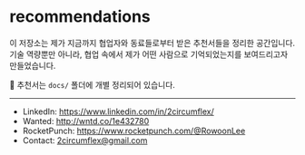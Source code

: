 # recommendations

이 저장소는 제가 지금까지 협업자와 동료들로부터 받은 추천서들을 정리한 공간입니다.
기술 역량뿐만 아니라, 협업 속에서 제가 어떤 사람으로 기억되었는지를 보여드리고자 만들었습니다.

📌 추천서는 `docs/` 폴더에 개별 정리되어 있습니다.

---

- LinkedIn: https://www.linkedin.com/in/2circumflex/
- Wanted: http://wntd.co/1e432780
- RocketPunch: https://www.rocketpunch.com/@RowoonLee
- Contact: 2circumflex@gmail.com
